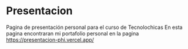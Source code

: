 # Presentacion
Pagina de presentación personal para el curso de Tecnolochicas
En esta pagina encontraran mi portafolio personal en la pagina https://presentacion-phi.vercel.app/
